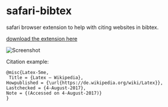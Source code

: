 # safari-bibtex
safari browser extension to help with citing websites in bibtex.

[download the extension here](https://raw.githubusercontent.com/moritzfl/safari-bibtex/master/bibtex.safariextz)

![Screenshot](http://moritzf.de/files/projects/safari-bibtex.png)

Citation example:

```
@misc{Latex-5me,
 Title = {Latex – Wikipedia},
Howpublished = {\url{https://de.wikipedia.org/wiki/Latex}},
Lastchecked = {4-August-2017},
Note = {(Accessed on 4-August-2017)}
}
```
